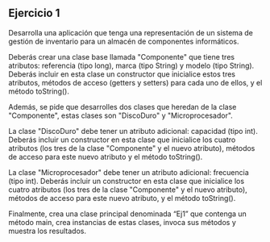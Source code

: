 ## Ejercicio 1

Desarrolla una aplicación que tenga una representación de un sistema de gestión de
inventario para un almacén de componentes informáticos.

Deberás crear una clase base llamada "Componente" que tiene tres atributos: referencia
(tipo long), marca (tipo String) y modelo (tipo String). Deberás incluir en esta clase un
constructor que inicialice estos tres atributos, métodos de acceso (getters y setters) para
cada uno de ellos, y el método toString().

Además, se pide que desarrolles dos clases que heredan de la clase "Componente",
estas clases son "DiscoDuro" y "Microprocesador".

La clase "DiscoDuro" debe tener un atributo adicional: capacidad (tipo int). Deberás
incluir un constructor en esta clase que inicialice los cuatro atributos (los tres de la clase
"Componente" y el nuevo atributo), métodos de acceso para este nuevo atributo y el
método toString().

La clase "Microprocesador" debe tener un atributo adicional: frecuencia (tipo int).
Deberás incluir un constructor en esta clase que inicialice los cuatro atributos (los tres
de la clase "Componente" y el nuevo atributo), métodos de acceso para este nuevo
atributo, y el método toString().

Finalmente, crea una clase principal denominada “Ej1” que contenga un método main,
crea instancias de estas clases, invoca sus métodos y muestra los resultados.